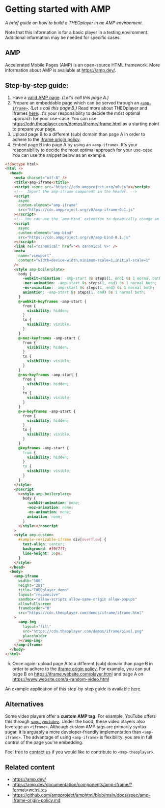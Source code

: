 # Getting started with AMP

_A brief guide on how to build a THEOplayer in an AMP environment._

Note that this information is for a basic player in a testing environment. Additional information may be needed for specific cases.

## AMP

Accelerated Mobile Pages (AMP) is an open-source HTML framework. More information about AMP is available at https://amp.dev/.

## Step-by-step guide:

1. Have a [valid AMP page](https://validator.ampproject.org/). _(Let's call this page A.)_
2. Prepare an embeddable page which can be served through an [`<amp-iframe>`](https://amp.dev/documentation/components/amp-iframe/?format=websites). _(Let's call this page B.)_ Read more about THEOplayer and iframes [here](../../01-sdks/01-web/03-how-can-we-embed-iframe.mdx). It's your responsibility to decide the most optimal approach for your use-case. You can use https://cdn.theoplayer.com/demos/iframe/iframe.html as a starting point to prepare your page.
3. Upload page B to a different (sub) domain than page A in order to adhere to the [iframe origin policy](https://github.com/ampproject/amphtml/blob/main/docs/spec/amp-iframe-origin-policy.md).
4. Embed page B into page A by using an `<amp-iframe>`. It's your responsibility to decide the most optimal approach for your use-case. You can use the snippet below as an example.

```html
<!doctype html>
<html ⚡>
  <head>
    <meta charset="utf-8" />
    <title>amp-iframe</title>
    <script async src="https://cdn.ampproject.org/v0.js"></script>
    <!--  Import the amp-iframe component in the header. -->
    <script
      async
      custom-element="amp-iframe"
      src="https://cdn.ampproject.org/v0/amp-iframe-0.1.js"
    ></script>
    <!-- You can use the `amp-bind` extension to dynamically change an iframe src. -->
    <script
      async
      custom-element="amp-bind"
      src="https://cdn.ampproject.org/v0/amp-bind-0.1.js"
    ></script>
    <link rel="canonical" href="<% canonical %>" />
    <meta
      name="viewport"
      content="width=device-width,minimum-scale=1,initial-scale=1"
    />
    <style amp-boilerplate>
      body {
        -webkit-animation: -amp-start 8s steps(1, end) 0s 1 normal both;
        -moz-animation: -amp-start 8s steps(1, end) 0s 1 normal both;
        -ms-animation: -amp-start 8s steps(1, end) 0s 1 normal both;
        animation: -amp-start 8s steps(1, end) 0s 1 normal both;
      }
      @-webkit-keyframes -amp-start {
        from {
          visibility: hidden;
        }
        to {
          visibility: visible;
        }
      }
      @-moz-keyframes -amp-start {
        from {
          visibility: hidden;
        }
        to {
          visibility: visible;
        }
      }
      @-ms-keyframes -amp-start {
        from {
          visibility: hidden;
        }
        to {
          visibility: visible;
        }
      }
      @-o-keyframes -amp-start {
        from {
          visibility: hidden;
        }
        to {
          visibility: visible;
        }
      }
      @keyframes -amp-start {
        from {
          visibility: hidden;
        }
        to {
          visibility: visible;
        }
      }
    </style>
    <noscript
      ><style amp-boilerplate>
        body {
          -webkit-animation: none;
          -moz-animation: none;
          -ms-animation: none;
          animation: none;
        }
      </style></noscript
    >
    <style amp-custom>
      #sample-resizable-iframe div[overflow] {
        text-align: center;
        background: #f9f7f7;
        line-height: 36px;
      }
    </style>
  </head>
  <body>
    <amp-iframe
      width="500"
      height="281"
      title="THEOplayer demo"
      layout="responsive"
      sandbox="allow-scripts allow-same-origin allow-popups"
      allowfullscreen
      frameborder="0"
      src="https://cdn.theoplayer.com/demos/iframe/iframe.html"
    >
      <amp-img
        layout="fill"
        src="https://cdn.theoplayer.com/demos/iframe/pixel.png"
        placeholder
      ></amp-img>
    </amp-iframe>
  </body>
</html>
```

5. Once again: upload page A to a different (sub) domain than page B in order to adhere to the [iframe origin policy](https://github.com/ampproject/amphtml/blob/master/spec/amp-iframe-origin-policy.md). For example, you can put page B on https://iframe.website.com/player.html and page A on https://www.website.com/a-random-video.html

An example application of this step-by-step guide is available [here](https://f.hubspotusercontent20.net/hubfs/2163521/Demo_zone/amp-iframe-example.html).

## Alternatives

Some video players offer a **custom AMP tag**. For example, YouTube offers this through [`<amp-youtube>`](https://amp.dev/documentation/components/amp-youtube/?format=websites).
Under the hood, these video players also leverage an `<iframe>`. Although custom AMP tags are primarily syntax sugar, it is arguably a more developer-friendly implementation than `<amp-iframe>`. The advantage of using `<amp-iframe>` is flexibility: you are in full control of the page you're embedding.

Feel free to [contact us](https://www.theoplayer.com/contact) if you would like to contribute to `<amp-theoplayer>`.

## Related content

- https://amp.dev/
- https://amp.dev/documentation/components/amp-iframe/?format=websites
- https://github.com/ampproject/amphtml/blob/main/docs/spec/amp-iframe-origin-policy.md
